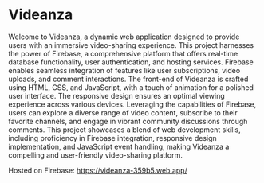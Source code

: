 # Videanza
Welcome to Videanza, a dynamic web application designed to provide users with an immersive video-sharing experience. This project harnesses the power of Firebase, a comprehensive platform that offers real-time database functionality, user authentication, and hosting services. Firebase enables seamless integration of features like user subscriptions, video uploads, and comment interactions. The front-end of Videanza is crafted using HTML, CSS, and JavaScript, with a touch of animation for a polished user interface. The responsive design ensures an optimal viewing experience across various devices. Leveraging the capabilities of Firebase, users can explore a diverse range of video content, subscribe to their favorite channels, and engage in vibrant community discussions through comments. This project showcases a blend of web development skills, including proficiency in Firebase integration, responsive design implementation, and JavaScript event handling, making Videanza a compelling and user-friendly video-sharing platform.

Hosted on Firebase: https://videanza-359b5.web.app/
